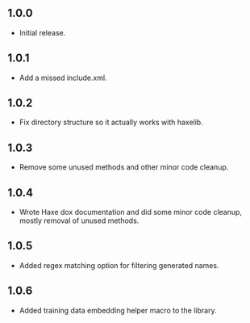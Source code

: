 ## 1.0.0
* Initial release.

## 1.0.1
* Add a missed include.xml.

## 1.0.2
* Fix directory structure so it actually works with haxelib.

## 1.0.3
* Remove some unused methods and other minor code cleanup.

## 1.0.4
* Wrote Haxe dox documentation and did some minor code cleanup, mostly removal of unused methods.

## 1.0.5
* Added regex matching option for filtering generated names.

## 1.0.6
* Added training data embedding helper macro to the library.